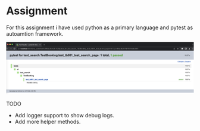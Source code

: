 # Assignment 

For this assignment i have used python as a primary language and pytest as autoamtion framework. 



![Test Result](./Test_Result.png)



TODO 
- Add logger support to show debug logs. 
- Add more helper methods.

    

